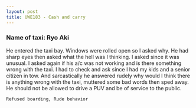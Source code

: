 ```yaml
---
layout: post
title: UWE183 - Cash and carry
---
```


### Name of taxi: Ryo Aki 

He entered the taxi bay. Windows were rolled open so I asked why. He had sharp eyes then asked what the hell was I thinking. I asked since it was unusual. I asked again if his a/c was not working and is there something wrong with the taxi. I had to check and ask since I had my kids and a senior citizen in tow. And sarcastically he answered rudely why would I think there is anything wrong with the taxi, muttered some bad words then sped away. He should not be allowed to drive a PUV and be of service to the public. 

```Refused boarding, Rude behavior```
